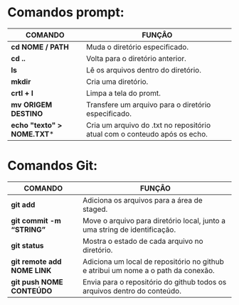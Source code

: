 # Comandos prompt:
| **COMANDO** | **FUNÇÂO** |
| ----------- | ---------- |
| **cd NOME / PATH** | Muda o diretório especificado. |
| **cd ..** | Volta para o diretório anterior. |
| **ls** | Lê os arquivos dentro do diretório. |
| **mkdir** | Cria uma diretório. |
| **crtl + l** | Limpa a tela do promt. |
| **mv ORIGEM DESTINO** | Transfere um arquivo para o diretório especificado. |
| **echo "texto" > NOME.TXT*** | Cria um arquivo do .txt no repositório atual com o conteudo após os echo. |


# Comandos Git:
| **COMANDO** | **FUNÇÂO** |
| ----------- | ---------- |
| **git add** | Adiciona os arquivos para a área de staged. |
| **git commit -m “STRING”** | Move o arquivo para diretório local, junto a uma string de identificação. |
| **git status** | Mostra o estado de cada arquivo no diretório. |
| **git remote add NOME LINK** | Adiciona um local de repositório  no github e atribui um nome a o path da conexão. |
| **git push NOME CONTEÚDO** | Envia para o repositório do github todos os arquivos dentro do conteúdo. |
